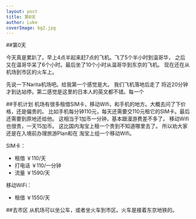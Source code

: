 ```yaml
---
layout: post
title: 第0天 
author: Luke
coverImage: bg2.jpg
---
```


##第0天

今天真是累趴了。早上4点半起来赶7点的飞机。飞了5个半小时到温哥华， 
之后又在温哥华呆了6个小时。最后坐了10个小时从温哥华到东京的飞机。
现在还在从机场到市区的火车上。

先说一下Narita机场吧。给我第一个感觉是大。 我们飞机落地后走了
将近20分钟才到达站停。第二感觉是这里的日本人的英文都不错。每一个


##手机计划
机场有很多租借SIM卡，移动Wifi，和手机的地方。大概去问了下价格，还是偏贵的。
比如手机每分钟110元，每天还需要交110元租它的SIM卡。最后还需要到原地还给他。
这相当于1加币一分钟，基本跟漫游费差不多了。 移动Wifi也很贵，一天15加币。
这比国内淘宝上租一个贵到不知道哪里去了。 所以劝大家还是在入境前办理旅游Plan和在
淘宝上组一个移动Wifi。

SIM卡：
- 租借   ￥110/天
- 打电话 ￥110/一分钟
- 流量   ￥1590/天

移动WiFi：
- 租借   ￥1550/天

##去市区
从机场可以坐公车，或者坐火车到市区。火车是接着东京地铁的。
